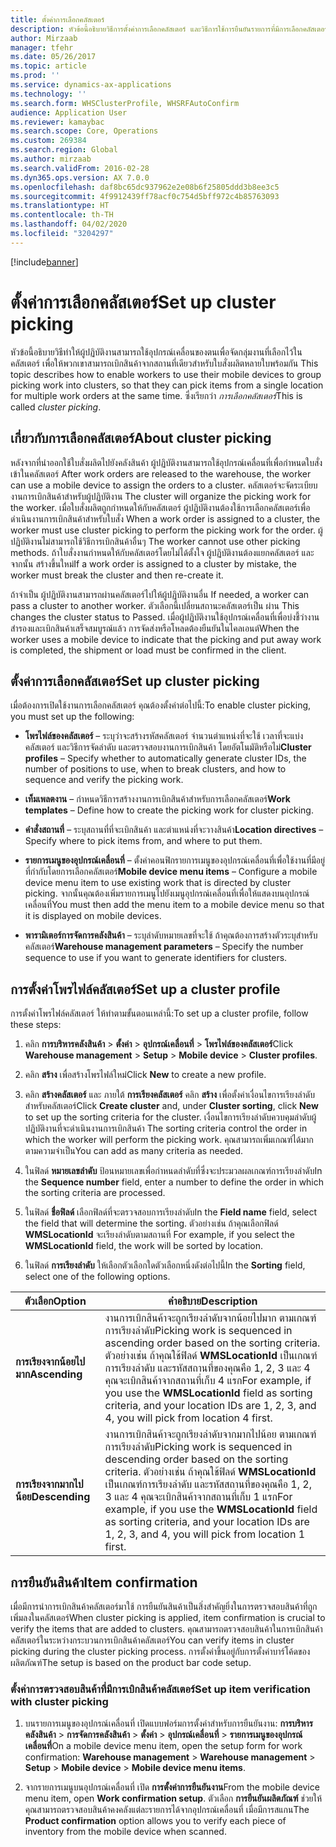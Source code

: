 ```yaml
---
title: ตั้งค่าการเลือกคลัสเตอร์
description: หัวข้อนี้อธิบายวิธีการตั้งค่าการเลือกคลัสเตอร์ และวิธีการใช้การยืนยันรายการที่มีการเลือกคลัสเตอร์
author: Mirzaab
manager: tfehr
ms.date: 05/26/2017
ms.topic: article
ms.prod: ''
ms.service: dynamics-ax-applications
ms.technology: ''
ms.search.form: WHSClusterProfile, WHSRFAutoConfirm
audience: Application User
ms.reviewer: kamaybac
ms.search.scope: Core, Operations
ms.custom: 269384
ms.search.region: Global
ms.author: mirzaab
ms.search.validFrom: 2016-02-28
ms.dyn365.ops.version: AX 7.0.0
ms.openlocfilehash: daf8bc65dc937962e2e08b6f25805ddd3b8ee3c5
ms.sourcegitcommit: 4f9912439ff78acf0c754d5bff972c4b85763093
ms.translationtype: HT
ms.contentlocale: th-TH
ms.lasthandoff: 04/02/2020
ms.locfileid: "3204297"
---
```

[!include[banner](../includes/banner.md)]

# <a name="set-up-cluster-picking"></a><span data-ttu-id="16f50-103">ตั้งค่าการเลือกคลัสเตอร์</span><span class="sxs-lookup"><span data-stu-id="16f50-103">Set up cluster picking</span></span>

<span data-ttu-id="16f50-104">หัวข้อนี้อธิบายวิธีทำให้ผู้ปฏิบัติงานสามารถใช้อุปกรณ์เคลื่อนของตนเพื่อจัดกลุ่มงานที่เลือกไว้ในคลัสเตอร์ เพื่อให้พวกเขาสามารถเบิกสินค้าจากสถานที่เดียวสำหรับใบสั่งผลิตหลายใบพร้อมกัน </span><span class="sxs-lookup"><span data-stu-id="16f50-104">This topic describes how to enable workers to use their mobile devices to group picking work into clusters, so that they can pick items from a single location for multiple work orders at the same time.</span></span> <span data-ttu-id="16f50-105">ซึ่งเรียกว่า *การเลือกคลัสเตอร์*</span><span class="sxs-lookup"><span data-stu-id="16f50-105">This is called *cluster picking*.</span></span>

## <a name="about-cluster-picking"></a><span data-ttu-id="16f50-106">เกี่ยวกับการเลือกคลัสเตอร์</span><span class="sxs-lookup"><span data-stu-id="16f50-106">About cluster picking</span></span>

<span data-ttu-id="16f50-107">หลังจากที่นำออกใช้ใบสั่งผลิตไปยังคลังสินค้า ผู้ปฏิบัติงานสามารถใช้อุปกรณ์เคลื่อนที่เพื่อกำหนดใบสั่งเข้าในคลัสเตอร์ </span><span class="sxs-lookup"><span data-stu-id="16f50-107">After work orders are released to the warehouse, the worker can use a mobile device to assign the orders to a cluster.</span></span> <span data-ttu-id="16f50-108">คลัสเตอร์จะจัดระเบียบงานการเบิกสินค้าสำหรับผู้ปฏิบัติงาน </span><span class="sxs-lookup"><span data-stu-id="16f50-108">The cluster will organize the picking work for the worker.</span></span> <span data-ttu-id="16f50-109">เมื่อใบสั่งผลิตถูกกำหนดให้กับคลัสเตอร์ ผู้ปฏิบัติงานต้องใช้การเลือกคลัสเตอร์เพื่อดำเนินงานการเบิกสินค้าสำหรับใบสั่ง </span><span class="sxs-lookup"><span data-stu-id="16f50-109">When a work order is assigned to a cluster, the worker must use cluster picking to perform the picking work for the order.</span></span> <span data-ttu-id="16f50-110">ผู้ปฏิบัติงานไม่สามารถใช้วิธีการเบิกสินค้าอื่นๆ </span><span class="sxs-lookup"><span data-stu-id="16f50-110">The worker cannot use other picking methods.</span></span> <span data-ttu-id="16f50-111">ถ้าใบสั่งงานกำหนดให้กับคลัสเตอร์โดยไม่ได้ตั้งใจ  ผู้ปฏิบัติงานต้องแยกคลัสเตอร์ และจากนั้น สร้างขึ้นใหม่</span><span class="sxs-lookup"><span data-stu-id="16f50-111">If a work order is assigned to a cluster by mistake, the worker must break the cluster and then re-create it.</span></span>

<span data-ttu-id="16f50-112">ถ้าจำเป็น ผู้ปฏิบัติงานสามารถผ่านคลัสเตอร์ไปให้ผู้ปฏิบัติงานอื่น </span><span class="sxs-lookup"><span data-stu-id="16f50-112">If needed, a worker can pass a cluster to another worker.</span></span> <span data-ttu-id="16f50-113">ตัวเลือกนี้เปลี่ยนสถานะคลัสเตอร์เป็น ผ่าน </span><span class="sxs-lookup"><span data-stu-id="16f50-113">This changes the cluster status to Passed.</span></span> <span data-ttu-id="16f50-114">เมื่อผู้ปฏิบัติงานใช้อุปกรณ์เคลื่อนที่เพื่อบ่งชี้ว่างานสำรองและเบิกสินค้าเสร็จสมบูรณ์แล้ว การจัดส่งหรือโหลดต้องยืนยันในไคลเอนต์</span><span class="sxs-lookup"><span data-stu-id="16f50-114">When the worker uses a mobile device to indicate that the picking and put away work is completed, the shipment or load must be confirmed in the client.</span></span>

## <a name="set-up-cluster-picking"></a><span data-ttu-id="16f50-115">ตั้งค่าการเลือกคลัสเตอร์</span><span class="sxs-lookup"><span data-stu-id="16f50-115">Set up cluster picking</span></span>

<span data-ttu-id="16f50-116">เมื่อต้องการเปิดใช้งานการเลือกคลัสเตอร์ คุณต้องตั้งค่าต่อไปนี้:</span><span class="sxs-lookup"><span data-stu-id="16f50-116">To enable cluster picking, you must set up the following:</span></span>

-   <span data-ttu-id="16f50-117">**โพรไฟล์ของคลัสเตอร์** – ระบุว่าจะสร้างรหัสคลัสเตอร์ จำนวนตำแหน่งที่จะใช้ เวลาที่จะแบ่งคลัสเตอร์ และวิธีการจัดลำดับ และตรวจสอบงานการเบิกสินค้า โดยอัตโนมัติหรือไม่</span><span class="sxs-lookup"><span data-stu-id="16f50-117">**Cluster profiles** – Specify whether to automatically generate cluster IDs, the number of positions to use, when to break clusters, and how to sequence and verify the picking work.</span></span>

-   <span data-ttu-id="16f50-118">**เท็มเพลตงาน** – กำหนดวิธีการสร้างงานการเบิกสินค้าสำหรับการเลือกคลัสเตอร์</span><span class="sxs-lookup"><span data-stu-id="16f50-118">**Work templates** – Define how to create the picking work for cluster picking.</span></span>

-   <span data-ttu-id="16f50-119">**คำสั่งสถานที่** – ระบุสถานที่ที่จะเบิกสินค้า และตำแหน่งที่จะวางสินค้า</span><span class="sxs-lookup"><span data-stu-id="16f50-119">**Location directives** – Specify where to pick items from, and where to put them.</span></span>

-   <span data-ttu-id="16f50-120">**รายการเมนูของอุปกรณ์เคลื่อนที่** – ตั้งค่าคอนฟิกรายการเมนูของอุปกรณ์เคลื่อนที่เพื่อใช้งานที่มีอยู่ ที่กำกับโดยการเลือกคลัสเตอร์</span><span class="sxs-lookup"><span data-stu-id="16f50-120">**Mobile device menu items** – Configure a mobile device menu item to use existing work that is directed by cluster picking.</span></span> <span data-ttu-id="16f50-121">จากนั้นคุณต้องเพิ่มรายการเมนูไปยังเมนูอุปกรณ์เคลื่อนที่เพื่อให้แสดงบนอุปกรณ์เคลื่อนที่</span><span class="sxs-lookup"><span data-stu-id="16f50-121">You must then add the menu item to a mobile device menu so that it is displayed on mobile devices.</span></span>

-   <span data-ttu-id="16f50-122">**พารามิเตอร์การจัดการคลังสินค้า** – ระบุลำดับหมายเลขที่จะใช้ ถ้าคุณต้องการสร้างตัวระบุสำหรับคลัสเตอร์</span><span class="sxs-lookup"><span data-stu-id="16f50-122">**Warehouse management parameters** – Specify the number sequence to use if you want to generate identifiers for clusters.</span></span>

## <a name="set-up-a-cluster-profile"></a><span data-ttu-id="16f50-123">การตั้งค่าโพรไฟล์คลัสเตอร์</span><span class="sxs-lookup"><span data-stu-id="16f50-123">Set up a cluster profile</span></span>

<span data-ttu-id="16f50-124">การตั้งค่าโพรไฟล์คลัสเตอร์ ให้ทำตามขั้นตอนเหล่านี้:</span><span class="sxs-lookup"><span data-stu-id="16f50-124">To set up a cluster profile, follow these steps:</span></span>

1.  <span data-ttu-id="16f50-125">คลิก **การบริหารคลังสินค้า** \> **ตั้งค่า** \> **อุปกรณ์เคลื่อนที่** \> **โพรไฟล์ของคลัสเตอร์**</span><span class="sxs-lookup"><span data-stu-id="16f50-125">Click **Warehouse management** \> **Setup** \> **Mobile device** \> **Cluster profiles**.</span></span>

2.  <span data-ttu-id="16f50-126">คลิก **สร้าง** เพื่อสร้างโพรไฟล์ใหม่</span><span class="sxs-lookup"><span data-stu-id="16f50-126">Click **New** to create a new profile.</span></span>

3.  <span data-ttu-id="16f50-127">คลิก **สร้างคลัสเตอร์** และ ภายใต้ **การเรียงคลัสเตอร์** คลิก **สร้าง** เพื่อตั้งค่าเงื่อนไขการเรียงลำดับสำหรับคลัสเตอร์</span><span class="sxs-lookup"><span data-stu-id="16f50-127">Click **Create cluster** and, under **Cluster sorting**, click **New** to set up the sorting criteria for the cluster.</span></span> <span data-ttu-id="16f50-128">เงื่อนไขการเรียงลำดับควบคุมลำดับผู้ปฏิบัติงานที่จะดำเนินงานการเบิกสินค้า </span><span class="sxs-lookup"><span data-stu-id="16f50-128">The sorting criteria control the order in which the worker will perform the picking work.</span></span> <span data-ttu-id="16f50-129">คุณสามารถเพิ่มเกณฑ์ได้มากตามความจำเป็น</span><span class="sxs-lookup"><span data-stu-id="16f50-129">You can add as many criteria as needed.</span></span>

4.  <span data-ttu-id="16f50-130">ในฟิลด์ **หมายเลขลำดับ** ป้อนหมายเลขเพื่อกำหนดลำดับที่ซึ่งจะประมวลผลเกณฑ์การเรียงลำดับ</span><span class="sxs-lookup"><span data-stu-id="16f50-130">In the **Sequence number** field, enter a number to define the order in which the sorting criteria are processed.</span></span>

5.  <span data-ttu-id="16f50-131">ในฟิลด์ **ชื่อฟิลด์** เลือกฟิลด์ที่จะตรวจสอบการเรียงลำดับ</span><span class="sxs-lookup"><span data-stu-id="16f50-131">In the **Field name** field, select the field that will determine the sorting.</span></span> <span data-ttu-id="16f50-132">ตัวอย่างเช่น ถ้าคุณเลือกฟิลด์ **WMSLocationId** จะเรียงลำดับตามสถานที่ </span><span class="sxs-lookup"><span data-stu-id="16f50-132">For example, if you select the **WMSLocationId** field, the work will be sorted by location.</span></span>

6.  <span data-ttu-id="16f50-133">ในฟิลด์ **การเรียงลำดับ** ให้เลือกตัวเลือกใดตัวเลือกหนึ่งดังต่อไปนี้</span><span class="sxs-lookup"><span data-stu-id="16f50-133">In the **Sorting** field, select one of the following options.</span></span>

| <span data-ttu-id="16f50-134">**ตัวเลือก**</span><span class="sxs-lookup"><span data-stu-id="16f50-134">**Option**</span></span>     | <span data-ttu-id="16f50-135">**คำอธิบาย**</span><span class="sxs-lookup"><span data-stu-id="16f50-135">**Description**</span></span>                                                                                                                                                                                                                    |
|----------------|------------------------------------------------------------------------------------------------------------------------------------------------------------------------------------------------------------------------------------|
| <span data-ttu-id="16f50-136">**การเรียงจากน้อยไปมาก**</span><span class="sxs-lookup"><span data-stu-id="16f50-136">**Ascending**</span></span>  | <span data-ttu-id="16f50-137">งานการเบิกสินค้าจะถูกเรียงลำดับจากน้อยไปมาก ตามเกณฑ์การเรียงลำดับ</span><span class="sxs-lookup"><span data-stu-id="16f50-137">Picking work is sequenced in ascending order based on the sorting criteria.</span></span> <span data-ttu-id="16f50-138">ตัวอย่างเช่น ถ้าคุณใช้ฟิลด์ **WMSLocationId** เป็นเกณฑ์การเรียงลำดับ และรหัสสถานที่ของคุณคือ 1, 2, 3 และ 4 คุณจะเบิกสินค้าจากสถานที่เก็บ 4 แรก</span><span class="sxs-lookup"><span data-stu-id="16f50-138">For example, if you use the **WMSLocationId** field as sorting criteria, and your location IDs are 1, 2, 3, and 4, you will pick from location 4 first.</span></span> |
| <span data-ttu-id="16f50-139">**การเรียงจากมากไปน้อย**</span><span class="sxs-lookup"><span data-stu-id="16f50-139">**Descending**</span></span> | <span data-ttu-id="16f50-140">งานการเบิกสินค้าจะถูกเรียงลำดับจากมากไปน้อย ตามเกณฑ์การเรียงลำดับ</span><span class="sxs-lookup"><span data-stu-id="16f50-140">Picking work is sequenced in descending order based on the sorting criteria.</span></span> <span data-ttu-id="16f50-141">ตัวอย่างเช่น ถ้าคุณใช้ฟิลด์ **WMSLocationId** เป็นเกณฑ์การเรียงลำดับ และรหัสสถานที่ของคุณคือ 1, 2, 3 และ 4 คุณจะเบิกสินค้าจากสถานที่เก็บ 1 แรก</span><span class="sxs-lookup"><span data-stu-id="16f50-141">For example, if you use the **WMSLocationId** field as sorting criteria, and your location IDs are 1, 2, 3, and 4, you will pick from location 1 first.</span></span> |

## <a name="item-confirmation"></a><span data-ttu-id="16f50-142">การยืนยันสินค้า</span><span class="sxs-lookup"><span data-stu-id="16f50-142">Item confirmation</span></span>

<span data-ttu-id="16f50-143">เมื่อมีการนำการเบิกสินค้าคลัสเตอร์มาใช้ การยืนยันสินค้าเป็นสิ่งสำคัญยิ่งในการตรวจสอบสินค้าที่ถูกเพิ่มลงในคลัสเตอร์</span><span class="sxs-lookup"><span data-stu-id="16f50-143">When cluster picking is applied, item confirmation is crucial to verify the items that are added to clusters.</span></span> <span data-ttu-id="16f50-144">คุณสามารถตรวจสอบสินค้าในการเบิกสินค้าคลัสเตอร์ในระหว่างกระบวนการเบิกสินค้าคลัสเตอร์</span><span class="sxs-lookup"><span data-stu-id="16f50-144">You can verify items in cluster picking during the cluster picking process.</span></span> <span data-ttu-id="16f50-145">การตั้งค่าขึ้นอยู่กับการตั้งค่าบาร์โค้ดของผลิตภัณฑ์</span><span class="sxs-lookup"><span data-stu-id="16f50-145">The setup is based on the product bar code setup.</span></span>

### <a name="set-up-item-verification-with-cluster-picking"></a><span data-ttu-id="16f50-146">ตั้งค่าการตรวจสอบสินค้าที่มีการเบิกสินค้าคลัสเตอร์</span><span class="sxs-lookup"><span data-stu-id="16f50-146">Set up item verification with cluster picking</span></span>

1.  <span data-ttu-id="16f50-147">บนรายการเมนูของอุปกรณ์เคลื่อนที่ เปิดแบบฟอร์มการตั้งค่าสำหรับการยืนยันงาน: **การบริหารคลังสินค้า** \> **การจัดการคลังสินค้า** \> **ตั้งค่า** \> **อุปกรณ์เคลื่อนที่** \> **รายการเมนูของอุปกรณ์เคลื่อนที่**</span><span class="sxs-lookup"><span data-stu-id="16f50-147">On a mobile device menu item, open the setup form for work confirmation: **Warehouse management** \> **Warehouse management** \> **Setup** \> **Mobile device** \> **Mobile device menu items**.</span></span>

2.  <span data-ttu-id="16f50-148">จากรายการเมนูบนอุปกรณ์เคลื่อนที่ เปิด **การตั้งค่าการยืนยันงาน**</span><span class="sxs-lookup"><span data-stu-id="16f50-148">From the mobile device menu item, open **Work confirmation setup**.</span></span> <span data-ttu-id="16f50-149">ตัวเลือก **การยืนยันผลิตภัณฑ์** ช่วยให้คุณสามารถตรวจสอบสินค้าคงคลังแต่ละรายการได้จากอุปกรณ์เคลื่อนที่ เมื่อมีการสแกน</span><span class="sxs-lookup"><span data-stu-id="16f50-149">The **Product confirmation** option allows you to verify each piece of inventory from the mobile device when scanned.</span></span>
